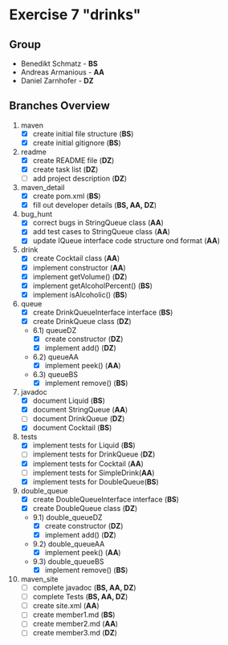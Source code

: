 # Exercise 7 "drinks"

## Group
- Benedikt Schmatz - **BS**
- Andreas Armanious - **AA**
- Daniel Zarnhofer - **DZ**

## Branches Overview

1) maven
    - [x] create initial file structure (**BS**)
    - [x] create initial gitignore (**BS**)
2) readme
    - [x] create README file (**DZ**)
    - [x] create task list (**DZ**)
    - [ ] add project description (**DZ**)
3) maven_detail
    - [x] create pom.xml (**BS**)
    - [x] fill out developer details (**BS, AA, DZ**)
4) bug_hunt
    - [x] correct bugs in StringQueue class (**AA**)
    - [x] add test cases to StringQueue class (**AA**)
    - [x] update IQueue interface code structure ond format (**AA**)
5) drink
    - [x] create Cocktail class (**AA**)
    - [x] implement constructor (**AA**)
    - [x] implement getVolume() (**DZ**)
    - [x] implement getAlcoholPercent() (**BS**)
    - [x] implement isAlcoholic() (**BS**)
6) queue
    - [x] create DrinkQueueInterface interface (**BS**)
    - [x] create DrinkQueue class (**DZ**)
    - 6.1) queueDZ
       - [x] create constructor (**DZ**)
       - [x] implement add() (**DZ**)
    - 6.2) queueAA
      - [x] implement peek() (**AA**)
    - 6.3) queueBS
      - [x] implement remove() (**BS**)
7) javadoc
    - [x] document Liquid (**BS**)
    - [x] document StringQueue (**AA**)
    - [ ] document DrinkQueue (**DZ**)
    - [x] document Cocktail (**BS**)
8) tests
    - [x] implement tests for Liquid (**BS**)
    - [ ] implement tests for DrinkQueue (**DZ**)
    - [x] implement tests for Cocktail (**AA**)
    - [ ] implement tests for SimpleDrink(**AA**)
    - [x] implement tests for DoubleQueue(**BS**)
9) double_queue
    - [x] create DoubleQueueInterface interface (**BS**)
    - [x] create DoubleQueue class (**DZ**)
    - 9.1) double_queueDZ
       - [x] create constructor (**DZ**)
       - [x] implement add() (**DZ**)
   - 9.2) double_queueAA
       - [x] implement peek() (**AA**)
   - 9.3) double_queueBS
       - [x] implement remove() (**BS**)
10) maven_site
    - [ ] complete javadoc (**BS, AA, DZ**)
    - [ ] complete Tests (**BS, AA, DZ**)
    - [ ] create site.xml (**AA**)
    - [ ] create member1.md (**BS**)
    - [ ] create member2.md (**AA**)
    - [ ] create member3.md (**DZ**)
